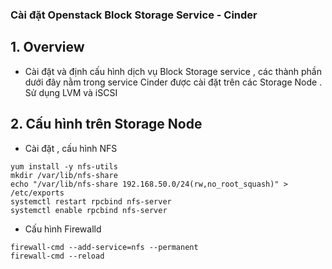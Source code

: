 

### Cài đặt Openstack Block Storage  Service - Cinder  

## 1. Overview

- Cài đặt và định cấu hình dịch vụ  Block Storage service , các thành phần dưới đây nằm trong service Cinder  được cài đặt trên các Storage Node . Sử dụng LVM và iSCSI



## 2. Cấu hình trên Storage Node


- Cài đặt , cấu hình NFS
```
yum install -y nfs-utils
mkdir /var/lib/nfs-share
echo "/var/lib/nfs-share 192.168.50.0/24(rw,no_root_squash)" > /etc/exports 
systemctl restart rpcbind nfs-server
systemctl enable rpcbind nfs-server
```


- Cấu hình Firewalld
```
firewall-cmd --add-service=nfs --permanent
firewall-cmd --reload
```





